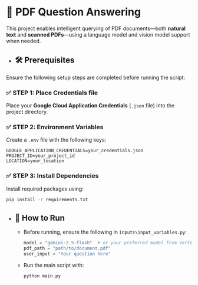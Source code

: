 # 📄 PDF Question Answering

This project enables intelligent querying of PDF documents—both **natural text** and **scanned PDFs**—using a language model and vision model support when needed.

* ## 🛠️ Prerequisites

Ensure the following setup steps are completed before running the script:

### ✅ STEP 1: Place Credentials file
Place your **Google Cloud Application Credentials** (`.json` file) into the project directory.

### ✅ STEP 2: Environment Variables
Create a `.env` file with the following keys:
```env
GOOGLE_APPLICATION_CREDENTIALS=your_credentials.json
PROJECT_ID=your_project_id
LOCATION=your_location
```

### ✅ STEP 3: Install Dependencies
Install required packages using:
```bash
pip install -r requirements.txt
```

* ## 🚀 How to Run

    - Before running, ensure the following in `inputs\input_variables.py`:
        ```python
        model = "gemini-2.5-flash"  # or your preferred model from Vertex AI
        pdf_path = "path/to/document.pdf"
        user_input = "Your question here"
        ```
    
    - Run the main script with:
        ```bash
        python main.py
        ```
